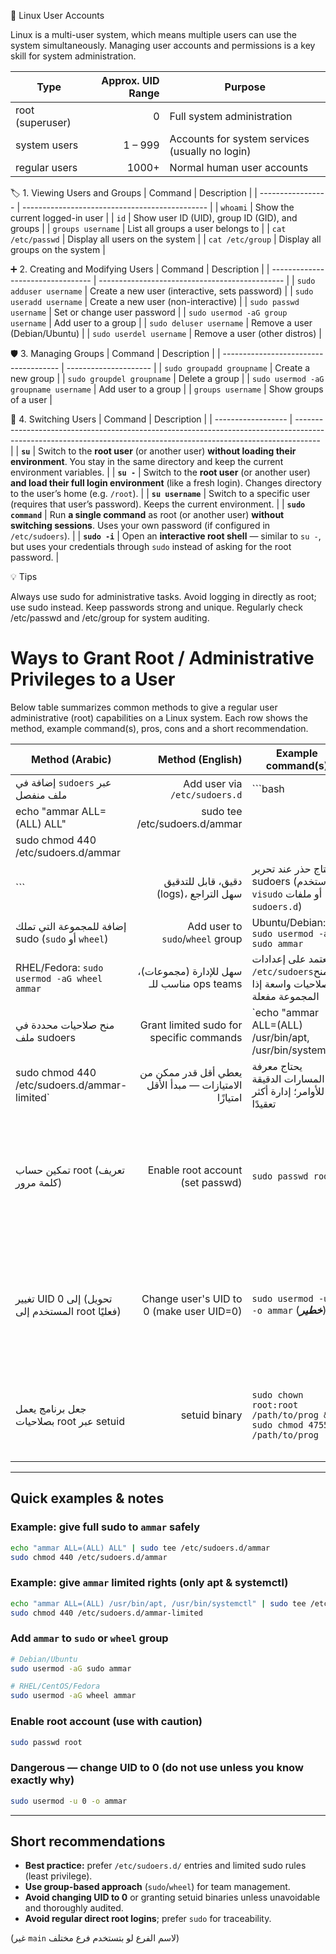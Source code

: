 👤 Linux User Accounts

Linux is a multi-user system, which means multiple users can use the system simultaneously.
Managing user accounts and permissions is a key skill for system administration.

| Type             | Approx. UID Range | Purpose                                         |
| ---------------- | ----------------: | ----------------------------------------------- |
| root (superuser) |                 0 | Full system administration                      |
| system users     |           1 – 999 | Accounts for system services (usually no login) |
| regular users    |             1000+ | Normal human user accounts                      |

🏷️ 1. Viewing Users and Groups
| Command           | Description                                    |
| ----------------- | ---------------------------------------------- |
| `whoami`          | Show the current logged-in user                |
| `id`              | Show user ID (UID), group ID (GID), and groups |
| `groups username` | List all groups a user belongs to              |
| `cat /etc/passwd` | Display all users on the system                |
| `cat /etc/group`  | Display all groups on the system               |


➕ 2. Creating and Modifying Users
| Command                           | Description                                    |
| --------------------------------- | ---------------------------------------------- |
| `sudo adduser username`           | Create a new user (interactive, sets password) |
| `sudo useradd username`           | Create a new user (non-interactive)            |
| `sudo passwd username`            | Set or change user password                    |
| `sudo usermod -aG group username` | Add user to a group                            |
| `sudo deluser username`           | Remove a user (Debian/Ubuntu)                  |
| `sudo userdel username`           | Remove a user (other distros)                  |


🛡 3. Managing Groups
| Command                               | Description           |
| ------------------------------------- | --------------------- |
| `sudo groupadd groupname`             | Create a new group    |
| `sudo groupdel groupname`             | Delete a group        |
| `sudo usermod -aG groupname username` | Add user to a group   |
| `groups username`                     | Show groups of a user |


🔑 4. Switching Users
| Command            | Description                                                                                                                                                        |
| ------------------ | ------------------------------------------------------------------------------------------------------------------------------------------------------------------ |
| **`su`**           | Switch to the **root user** (or another user) **without loading their environment**. You stay in the same directory and keep the current environment variables.    |
| **`su -`**         | Switch to the **root user** (or another user) **and load their full login environment** (like a fresh login). Changes directory to the user’s home (e.g. `/root`). |
| **`su username`**  | Switch to a specific user (requires that user’s password). Keeps the current environment.                                                                          |
| **`sudo command`** | Run **a single command** as root (or another user) **without switching sessions**. Uses your own password (if configured in `/etc/sudoers`).                       |
| **`sudo -i`**      | Open an **interactive root shell** — similar to `su -`, but uses your credentials through `sudo` instead of asking for the root password.                          |


💡 Tips

Always use sudo for administrative tasks.
Avoid logging in directly as root; use sudo instead.
Keep passwords strong and unique.
Regularly check /etc/passwd and /etc/group for system auditing.


# Ways to Grant Root / Administrative Privileges to a User

Below table summarizes common methods to give a regular user administrative (root) capabilities on a Linux system. Each row shows the method, example command(s), pros, cons and a short recommendation.

| Method (Arabic)                                   |                                      Method (English) | Example command(s)                                                      | Pros                                                          | Cons                                                         | Recommendation                                      |
| ------------------------------------------------- | ----------------------------------------------------: | ----------------------------------------------------------------------- | ------------------------------------------------------------- | ------------------------------------------------------------ | --------------------------------------------------- |
| إضافة في `sudoers` عبر ملف منفصل                  |                         Add user via `/etc/sudoers.d` | ```bash                                                                 |                                                               |                                                              |                                                     |
| echo "ammar ALL=(ALL) ALL"                        |                         sudo tee /etc/sudoers.d/ammar |                                                                         |                                                               |                                                              |                                                     |
| sudo chmod 440 /etc/sudoers.d/ammar               |                                                       |                                                                         |                                                               |                                                              |                                                     |
| ```                                               |                دقيق، قابل للتدقيق (logs)، سهل التراجع | يحتاج حذر عند تحرير sudoers (استخدم `visudo` أو ملفات `sudoers.d`)      | **مستحسن** — أفضل توازن بين أمان ومرونة                       |                                                              |                                                     |
| إضافة للمجموعة التي تملك sudo (`sudo` أو `wheel`) |                      Add user to `sudo`/`wheel` group | Ubuntu/Debian: `sudo usermod -aG sudo ammar`                            |                                                               |                                                              |                                                     |
| RHEL/Fedora: `sudo usermod -aG wheel ammar`       |            سهل للإدارة (مجموعات)، مناسب للـ ops teams | يعتمد على إعدادات `/etc/sudoers`؛ يمنح صلاحيات واسعة إذا المجموعة مفعلة | **مستحسن** إذا تم إدارة المجموعات بشكل صحيح                   |                                                              |                                                     |
| منح صلاحيات محددة في ملف sudoers                  |              Grant limited sudo for specific commands | `echo "ammar ALL=(ALL) /usr/bin/apt, /usr/bin/systemctl"                | sudo tee /etc/sudoers.d/ammar-limited                         |                                                              |                                                     |
| sudo chmod 440 /etc/sudoers.d/ammar-limited`      | يعطي أقل قدر ممكن من الامتيازات — مبدأ الأقل امتيازًا | يحتاج معرفة المسارات الدقيقة للأوامر؛ إدارة أكثر تعقيدًا                | **مستحسن** للمهام الآلية أو المحددة                           |                                                              |                                                     |
| تمكين حساب root (تعريف كلمة مرور)                 |                      Enable root account (set passwd) | `sudo passwd root`                                                      | يتيح تسجيل دخول مباشر كـ root                                 | مخاطرة أمنية عالية؛ يصعب تتبع الأفعال والـ SSH login ممكن    | **غير مفضّل** إلا لحالة خاصة ومراقبة مشددة          |
| تغيير UID إلى 0 (تحويل المستخدم إلى root فعليًا)  |              Change user's UID to 0 (make user UID=0) | `sudo usermod -u 0 -o ammar` (***خطير***)                               | يجعل المستخدم مكرراً لـ root جسمانياً                         | خطير جدًا: تعارضات ملكية، صعوبة في التتبع، مشاكل أمنية كبيرة | **لا يُنصح** مطلقًا إلا لخبراء وبحالة نادرة جداً    |
| جعل برنامج يعمل بصلاحيات root عبر setuid          |                                         setuid binary | `sudo chown root:root /path/to/prog && sudo chmod 4755 /path/to/prog`   | يمكن منح وظيفة محددة صلاحية root دون إعطاء المستخدم root كامل | إذا لم يُكتب البرنامج بأمان يصبح ثغرة خطيرة                  | **لا يُنصح** إلا لمطورين ذوي خبرة ومع فحص أمني صارم |

---

## Quick examples & notes

### Example: give full sudo to `ammar` safely

```bash
echo "ammar ALL=(ALL) ALL" | sudo tee /etc/sudoers.d/ammar
sudo chmod 440 /etc/sudoers.d/ammar
```

### Example: give `ammar` limited rights (only apt & systemctl)

```bash
echo "ammar ALL=(ALL) /usr/bin/apt, /usr/bin/systemctl" | sudo tee /etc/sudoers.d/ammar-limited
sudo chmod 440 /etc/sudoers.d/ammar-limited
```

### Add `ammar` to `sudo` or `wheel` group

```bash
# Debian/Ubuntu
sudo usermod -aG sudo ammar

# RHEL/CentOS/Fedora
sudo usermod -aG wheel ammar
```

### Enable root account (use with caution)

```bash
sudo passwd root
```

### Dangerous — change UID to 0 (do not use unless you know exactly why)

```bash
sudo usermod -u 0 -o ammar
```

---

## Short recommendations

* **Best practice:** prefer `/etc/sudoers.d/` entries and limited sudo rules (least privilege).
* **Use group-based approach** (`sudo`/`wheel`) for team management.
* **Avoid changing UID to 0** or granting setuid binaries unless unavoidable and thoroughly audited.
* **Avoid regular direct root logins**; prefer `sudo` for traceability.



(غير `main` لاسم الفرع لو بتستخدم فرع مختلف)

